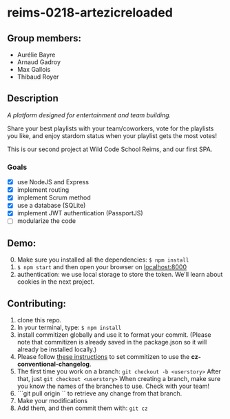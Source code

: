 # reims-0218-artezicreloaded

## Group members:

* Aurélie Bayre
* Arnaud Gadroy
* Max Gallois
* Thibaud Royer


## Description
*A platform designed for entertainment and team building.*

Share your best playlists with your team/coworkers, vote for the playlists you like, and enjoy stardom status when your playlist gets the most votes!

This is our second project at Wild Code School Reims, and our first SPA.

### Goals
- [x] use NodeJS and Express
- [x] implement routing
- [x] implement Scrum method
- [x] use a database (SQLite)
- [x] implement JWT authentication (PassportJS)
- [ ] modularize the code

## Demo:
0. Make sure you installed all the dependencies: ```$ npm install```
1. ```$ npm start``` and then open your browser on [localhost:8000](http://localhost:8000/)
2. authentication: we use local storage to store the token. We'll learn about cookies in the next project.

## Contributing:
1. clone this repo.
2. In your terminal, type: ```$ npm install```
3. install commitizen globally and use it to format your commit. (Please note that commitizen is already saved in the package.json so it will already be installed locally.)
4. Please follow [these instructions](https://www.npmjs.com/package/commitizen#conventional-commit-messages-as-a-global-utility) to set commitizen to use the **cz-conventional-changelog**.
5. The first time you work on a branch: ```git checkout -b <userstory>``` After that, just ```git checkout <userstory>``` When creating a branch, make sure you know the names of the branches to use. Check with your team!
6. ```git pull origin <userstory>`` to retrieve any change from that branch.
7. Make your modifications
8. Add them, and then commit them with: ```git cz```








